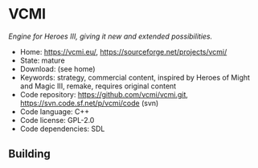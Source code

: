 # VCMI

_Engine for Heroes III, giving it new and extended possibilities._

- Home: https://vcmi.eu/, https://sourceforge.net/projects/vcmi/
- State: mature
- Download: (see home)
- Keywords: strategy, commercial content, inspired by Heroes of Might and Magic III, remake, requires original content
- Code repository: https://github.com/vcmi/vcmi.git, https://svn.code.sf.net/p/vcmi/code (svn)
- Code language: C++
- Code license: GPL-2.0
- Code dependencies: SDL

## Building
